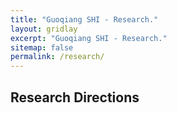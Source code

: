 ```yaml
---
title: "Guoqiang SHI - Research."
layout: gridlay
excerpt: "Guoqiang SHI - Research."
sitemap: false
permalink: /research/
---
```


## Research Directions



